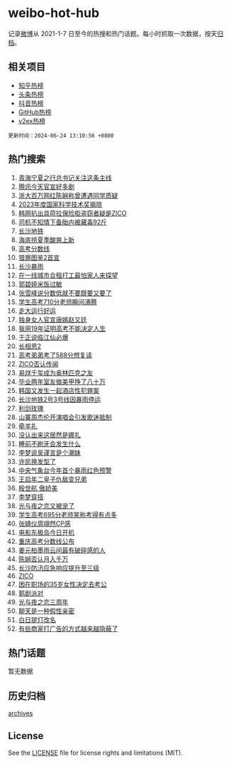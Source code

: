 # weibo-hot-hub

记录[微博](https://www.weibo.com)从 2021-1-7 日至今的热搜和热门话题。每小时抓取一次数据，按天[归档](archives)。

## 相关项目

- [知乎热榜](https://github.com/lonnyzhang423/zhihu-hot-hub)
- [头条热榜](https://github.com/lonnyzhang423/toutiao-hot-hub)
- [抖音热榜](https://github.com/lonnyzhang423/douyin-hot-hub)
- [GitHub热榜](https://github.com/lonnyzhang423/github-hot-hub)
- [v2ex热榜](https://github.com/lonnyzhang423/v2ex-hot-hub)


`更新时间：2024-06-24 13:10:56 +0800`

## 热门搜索

1. [青海宁夏之行总书记关注这条主线](https://m.weibo.cn/search?containerid=100103type%3D1%26t%3D10%26q%3D%23%E9%9D%92%E6%B5%B7%E5%AE%81%E5%A4%8F%E4%B9%8B%E8%A1%8C%E6%80%BB%E4%B9%A6%E8%AE%B0%E5%85%B3%E6%B3%A8%E8%BF%99%E6%9D%A1%E4%B8%BB%E7%BA%BF%23&stream_entry_id=51&isnewpage=1&extparam=seat%3D1%26filter_type%3Drealtimehot%26stream_entry_id%3D51%26pos%3D0%26c_type%3D51%26q%3D%2523%25E9%259D%2592%25E6%25B5%25B7%25E5%25AE%2581%25E5%25A4%258F%25E4%25B9%258B%25E8%25A1%258C%25E6%2580%25BB%25E4%25B9%25A6%25E8%25AE%25B0%25E5%2585%25B3%25E6%25B3%25A8%25E8%25BF%2599%25E6%259D%25A1%25E4%25B8%25BB%25E7%25BA%25BF%2523%26cate%3D10103%26dgr%3D0%26display_time%3D1719205855%26pre_seqid%3D171920585567700486185)
1. [腾讯今天官宣好多剧](https://m.weibo.cn/search?containerid=100103type%3D1%26t%3D10%26q%3D%23%E8%85%BE%E8%AE%AF%E4%BB%8A%E5%A4%A9%E5%AE%98%E5%AE%A3%E5%A5%BD%E5%A4%9A%E5%89%A7%23&stream_entry_id=31&isnewpage=1&extparam=seat%3D1%26realpos%3D1%26stream_entry_id%3D31%26q%3D%2523%25E8%2585%25BE%25E8%25AE%25AF%25E4%25BB%258A%25E5%25A4%25A9%25E5%25AE%2598%25E5%25AE%25A3%25E5%25A5%25BD%25E5%25A4%259A%25E5%2589%25A7%2523%26dgr%3D0%26filter_type%3Drealtimehot%26cate%3D5001%26pos%3D0%26lcate%3D5001%26flag%3D2%26band_rank%3D1%26c_type%3D31%26display_time%3D1719205855%26pre_seqid%3D171920585567700486185)
1. [浙大百万网红陈娴称曾遭遇同学质疑](https://m.weibo.cn/search?containerid=100103type%3D1%26t%3D10%26q%3D%23%E6%B5%99%E5%A4%A7%E7%99%BE%E4%B8%87%E7%BD%91%E7%BA%A2%E9%99%88%E5%A8%B4%E7%A7%B0%E6%9B%BE%E9%81%AD%E9%81%87%E5%90%8C%E5%AD%A6%E8%B4%A8%E7%96%91%23&stream_entry_id=31&isnewpage=1&extparam=seat%3D1%26realpos%3D2%26stream_entry_id%3D31%26q%3D%2523%25E6%25B5%2599%25E5%25A4%25A7%25E7%2599%25BE%25E4%25B8%2587%25E7%25BD%2591%25E7%25BA%25A2%25E9%2599%2588%25E5%25A8%25B4%25E7%25A7%25B0%25E6%259B%25BE%25E9%2581%25AD%25E9%2581%2587%25E5%2590%258C%25E5%25AD%25A6%25E8%25B4%25A8%25E7%2596%2591%2523%26dgr%3D0%26filter_type%3Drealtimehot%26cate%3D5001%26pos%3D1%26lcate%3D5001%26flag%3D1%26band_rank%3D2%26c_type%3D31%26display_time%3D1719205855%26pre_seqid%3D171920585567700486185)
1. [2023年度国家科学技术奖揭晓](https://m.weibo.cn/search?containerid=100103type%3D1%26t%3D10%26q%3D%232023%E5%B9%B4%E5%BA%A6%E5%9B%BD%E5%AE%B6%E7%A7%91%E5%AD%A6%E6%8A%80%E6%9C%AF%E5%A5%96%E6%8F%AD%E6%99%93%23&stream_entry_id=31&isnewpage=1&extparam=seat%3D1%26realpos%3D3%26stream_entry_id%3D31%26q%3D%25232023%25E5%25B9%25B4%25E5%25BA%25A6%25E5%259B%25BD%25E5%25AE%25B6%25E7%25A7%2591%25E5%25AD%25A6%25E6%258A%2580%25E6%259C%25AF%25E5%25A5%2596%25E6%258F%25AD%25E6%2599%2593%2523%26dgr%3D0%26filter_type%3Drealtimehot%26cate%3D5001%26pos%3D2%26lcate%3D5001%26flag%3D1%26band_rank%3D3%26c_type%3D31%26display_time%3D1719205855%26pre_seqid%3D171920585567700486185)
1. [韩网扒出具荷拉保险柜盗窃者疑是ZICO](https://m.weibo.cn/search?containerid=100103type%3D1%26t%3D10%26q%3D%23%E9%9F%A9%E7%BD%91%E6%89%92%E5%87%BA%E5%85%B7%E8%8D%B7%E6%8B%89%E4%BF%9D%E9%99%A9%E6%9F%9C%E7%9B%97%E7%AA%83%E8%80%85%E7%96%91%E6%98%AFZICO%23&stream_entry_id=31&isnewpage=1&extparam=seat%3D1%26realpos%3D4%26stream_entry_id%3D31%26q%3D%2523%25E9%259F%25A9%25E7%25BD%2591%25E6%2589%2592%25E5%2587%25BA%25E5%2585%25B7%25E8%258D%25B7%25E6%258B%2589%25E4%25BF%259D%25E9%2599%25A9%25E6%259F%259C%25E7%259B%2597%25E7%25AA%2583%25E8%2580%2585%25E7%2596%2591%25E6%2598%25AFZICO%2523%26dgr%3D0%26filter_type%3Drealtimehot%26cate%3D5001%26pos%3D3%26lcate%3D5001%26flag%3D2%26band_rank%3D4%26c_type%3D31%26display_time%3D1719205855%26pre_seqid%3D171920585567700486185)
1. [司机不知情下备胎内被藏毒92斤](https://m.weibo.cn/search?containerid=100103type%3D1%26t%3D10%26q%3D%23%E5%8F%B8%E6%9C%BA%E4%B8%8D%E7%9F%A5%E6%83%85%E4%B8%8B%E5%A4%87%E8%83%8E%E5%86%85%E8%A2%AB%E8%97%8F%E6%AF%9292%E6%96%A4%23&stream_entry_id=31&isnewpage=1&extparam=seat%3D1%26realpos%3D5%26stream_entry_id%3D31%26q%3D%2523%25E5%258F%25B8%25E6%259C%25BA%25E4%25B8%258D%25E7%259F%25A5%25E6%2583%2585%25E4%25B8%258B%25E5%25A4%2587%25E8%2583%258E%25E5%2586%2585%25E8%25A2%25AB%25E8%2597%258F%25E6%25AF%259292%25E6%2596%25A4%2523%26dgr%3D0%26filter_type%3Drealtimehot%26cate%3D5001%26pos%3D4%26lcate%3D5001%26flag%3D2%26band_rank%3D5%26c_type%3D31%26display_time%3D1719205855%26pre_seqid%3D171920585567700486185)
1. [长沙地铁](https://m.weibo.cn/search?containerid=100103type%3D1%26t%3D10%26q%3D%E9%95%BF%E6%B2%99%E5%9C%B0%E9%93%81&stream_entry_id=31&isnewpage=1&extparam=seat%3D1%26realpos%3D6%26stream_entry_id%3D31%26q%3D%25E9%2595%25BF%25E6%25B2%2599%25E5%259C%25B0%25E9%2593%2581%26dgr%3D0%26filter_type%3Drealtimehot%26cate%3D5001%26pos%3D5%26lcate%3D5001%26flag%3D1%26band_rank%3D6%26c_type%3D31%26display_time%3D1719205855%26pre_seqid%3D171920585567700486185)
1. [海底捞夏季酸爽上新](https://m.weibo.cn/search?containerid=100103type%3D1%26t%3D10%26q%3D%23%E6%B5%B7%E5%BA%95%E6%8D%9E%E5%A4%8F%E5%AD%A3%E9%85%B8%E7%88%BD%E4%B8%8A%E6%96%B0%23&stream_entry_id=31&isnewpage=1&extparam=seat%3D1%26is_ad_pos%3D1%26stream_entry_id%3D31%26q%3D%2523%25E6%25B5%25B7%25E5%25BA%2595%25E6%258D%259E%25E5%25A4%258F%25E5%25AD%25A3%25E9%2585%25B8%25E7%2588%25BD%25E4%25B8%258A%25E6%2596%25B0%2523%26dgr%3D0%26adid%3D242829%26filter_type%3Drealtimehot%26pos%3D6%26c_type%3D31%26band_rank%3D7%26lcate%3D5001%26cate%3D5001%26topic_ad%3D1%26display_time%3D1719205855%26pre_seqid%3D171920585567700486185)
1. [高考分数线](https://m.weibo.cn/search?containerid=100103type%3D1%26t%3D10%26q%3D%23%E9%AB%98%E8%80%83%E5%88%86%E6%95%B0%E7%BA%BF%23&stream_entry_id=31&isnewpage=1&extparam=seat%3D1%26realpos%3D7%26stream_entry_id%3D31%26q%3D%2523%25E9%25AB%2598%25E8%2580%2583%25E5%2588%2586%25E6%2595%25B0%25E7%25BA%25BF%2523%26dgr%3D0%26filter_type%3Drealtimehot%26cate%3D5001%26pos%3D7%26lcate%3D5001%26flag%3D1%26band_rank%3D7%26c_type%3D31%26display_time%3D1719205855%26pre_seqid%3D171920585567700486185)
1. [猎罪图鉴2首宣](https://m.weibo.cn/search?containerid=100103type%3D1%26t%3D10%26q%3D%23%E7%8C%8E%E7%BD%AA%E5%9B%BE%E9%89%B42%E9%A6%96%E5%AE%A3%23&stream_entry_id=31&isnewpage=1&extparam=seat%3D1%26realpos%3D8%26stream_entry_id%3D31%26q%3D%2523%25E7%258C%258E%25E7%25BD%25AA%25E5%259B%25BE%25E9%2589%25B42%25E9%25A6%2596%25E5%25AE%25A3%2523%26dgr%3D0%26filter_type%3Drealtimehot%26cate%3D5001%26pos%3D8%26lcate%3D5001%26flag%3D16%26band_rank%3D8%26c_type%3D31%26display_time%3D1719205855%26pre_seqid%3D171920585567700486185)
1. [长沙暴雨](https://m.weibo.cn/search?containerid=100103type%3D1%26t%3D10%26q%3D%E9%95%BF%E6%B2%99%E6%9A%B4%E9%9B%A8&stream_entry_id=31&isnewpage=1&extparam=seat%3D1%26realpos%3D9%26stream_entry_id%3D31%26q%3D%25E9%2595%25BF%25E6%25B2%2599%25E6%259A%25B4%25E9%259B%25A8%26dgr%3D0%26filter_type%3Drealtimehot%26cate%3D5001%26pos%3D9%26lcate%3D5001%26flag%3D0%26band_rank%3D9%26c_type%3D31%26display_time%3D1719205855%26pre_seqid%3D171920585567700486185)
1. [在一线城市合租打工最怕家人来探望](https://m.weibo.cn/search?containerid=100103type%3D1%26t%3D10%26q%3D%23%E5%9C%A8%E4%B8%80%E7%BA%BF%E5%9F%8E%E5%B8%82%E5%90%88%E7%A7%9F%E6%89%93%E5%B7%A5%E6%9C%80%E6%80%95%E5%AE%B6%E4%BA%BA%E6%9D%A5%E6%8E%A2%E6%9C%9B%23&stream_entry_id=31&isnewpage=1&extparam=seat%3D1%26realpos%3D10%26stream_entry_id%3D31%26q%3D%2523%25E5%259C%25A8%25E4%25B8%2580%25E7%25BA%25BF%25E5%259F%258E%25E5%25B8%2582%25E5%2590%2588%25E7%25A7%259F%25E6%2589%2593%25E5%25B7%25A5%25E6%259C%2580%25E6%2580%2595%25E5%25AE%25B6%25E4%25BA%25BA%25E6%259D%25A5%25E6%258E%25A2%25E6%259C%259B%2523%26dgr%3D0%26filter_type%3Drealtimehot%26cate%3D5001%26pos%3D10%26lcate%3D5001%26flag%3D1%26band_rank%3D10%26c_type%3D31%26display_time%3D1719205855%26pre_seqid%3D171920585567700486185)
1. [郭碧婷米饭过敏](https://m.weibo.cn/search?containerid=100103type%3D1%26t%3D10%26q%3D%23%E9%83%AD%E7%A2%A7%E5%A9%B7%E7%B1%B3%E9%A5%AD%E8%BF%87%E6%95%8F%23&stream_entry_id=31&isnewpage=1&extparam=seat%3D1%26realpos%3D11%26stream_entry_id%3D31%26q%3D%2523%25E9%2583%25AD%25E7%25A2%25A7%25E5%25A9%25B7%25E7%25B1%25B3%25E9%25A5%25AD%25E8%25BF%2587%25E6%2595%258F%2523%26dgr%3D0%26filter_type%3Drealtimehot%26cate%3D5001%26pos%3D11%26lcate%3D5001%26flag%3D1%26band_rank%3D11%26c_type%3D31%26display_time%3D1719205855%26pre_seqid%3D171920585567700486185)
1. [张雪峰说分数低就不要既要又要了](https://m.weibo.cn/search?containerid=100103type%3D1%26t%3D10%26q%3D%23%E5%BC%A0%E9%9B%AA%E5%B3%B0%E8%AF%B4%E5%88%86%E6%95%B0%E4%BD%8E%E5%B0%B1%E4%B8%8D%E8%A6%81%E6%97%A2%E8%A6%81%E5%8F%88%E8%A6%81%E4%BA%86%23&stream_entry_id=31&isnewpage=1&extparam=seat%3D1%26realpos%3D12%26stream_entry_id%3D31%26q%3D%2523%25E5%25BC%25A0%25E9%259B%25AA%25E5%25B3%25B0%25E8%25AF%25B4%25E5%2588%2586%25E6%2595%25B0%25E4%25BD%258E%25E5%25B0%25B1%25E4%25B8%258D%25E8%25A6%2581%25E6%2597%25A2%25E8%25A6%2581%25E5%258F%2588%25E8%25A6%2581%25E4%25BA%2586%2523%26dgr%3D0%26filter_type%3Drealtimehot%26cate%3D5001%26pos%3D12%26lcate%3D5001%26flag%3D2%26band_rank%3D12%26c_type%3D31%26display_time%3D1719205855%26pre_seqid%3D171920585567700486185)
1. [学生高考710分老师瞬间沸腾](https://m.weibo.cn/search?containerid=100103type%3D1%26t%3D10%26q%3D%23%E5%AD%A6%E7%94%9F%E9%AB%98%E8%80%83710%E5%88%86%E8%80%81%E5%B8%88%E7%9E%AC%E9%97%B4%E6%B2%B8%E8%85%BE%23&stream_entry_id=31&isnewpage=1&extparam=seat%3D1%26realpos%3D13%26stream_entry_id%3D31%26q%3D%2523%25E5%25AD%25A6%25E7%2594%259F%25E9%25AB%2598%25E8%2580%2583710%25E5%2588%2586%25E8%2580%2581%25E5%25B8%2588%25E7%259E%25AC%25E9%2597%25B4%25E6%25B2%25B8%25E8%2585%25BE%2523%26dgr%3D0%26filter_type%3Drealtimehot%26cate%3D5001%26pos%3D13%26lcate%3D5001%26flag%3D32768%26band_rank%3D13%26c_type%3D31%26display_time%3D1719205855%26pre_seqid%3D171920585567700486185)
1. [走大运行好运](https://m.weibo.cn/search?containerid=100103type%3D1%26t%3D10%26q%3D%23%E8%B5%B0%E5%A4%A7%E8%BF%90%E8%A1%8C%E5%A5%BD%E8%BF%90%23&stream_entry_id=31&isnewpage=1&extparam=seat%3D1%26realpos%3D14%26stream_entry_id%3D31%26q%3D%2523%25E8%25B5%25B0%25E5%25A4%25A7%25E8%25BF%2590%25E8%25A1%258C%25E5%25A5%25BD%25E8%25BF%2590%2523%26dgr%3D0%26filter_type%3Drealtimehot%26cate%3D5001%26pos%3D14%26lcate%3D5001%26flag%3D0%26band_rank%3D14%26c_type%3D31%26display_time%3D1719205855%26pre_seqid%3D171920585567700486185)
1. [独身女人官宣唐嫣赵又廷](https://m.weibo.cn/search?containerid=100103type%3D1%26t%3D10%26q%3D%23%E7%8B%AC%E8%BA%AB%E5%A5%B3%E4%BA%BA%E5%AE%98%E5%AE%A3%E5%94%90%E5%AB%A3%E8%B5%B5%E5%8F%88%E5%BB%B7%23&stream_entry_id=31&isnewpage=1&extparam=seat%3D1%26realpos%3D15%26stream_entry_id%3D31%26q%3D%2523%25E7%258B%25AC%25E8%25BA%25AB%25E5%25A5%25B3%25E4%25BA%25BA%25E5%25AE%2598%25E5%25AE%25A3%25E5%2594%2590%25E5%25AB%25A3%25E8%25B5%25B5%25E5%258F%2588%25E5%25BB%25B7%2523%26dgr%3D0%26filter_type%3Drealtimehot%26cate%3D5001%26pos%3D15%26lcate%3D5001%26flag%3D1%26band_rank%3D15%26c_type%3D31%26display_time%3D1719205855%26pre_seqid%3D171920585567700486185)
1. [我用19年证明高考不能决定人生](https://m.weibo.cn/search?containerid=100103type%3D1%26t%3D10%26q%3D%23%E6%88%91%E7%94%A819%E5%B9%B4%E8%AF%81%E6%98%8E%E9%AB%98%E8%80%83%E4%B8%8D%E8%83%BD%E5%86%B3%E5%AE%9A%E4%BA%BA%E7%94%9F%23&stream_entry_id=31&isnewpage=1&extparam=seat%3D1%26realpos%3D16%26stream_entry_id%3D31%26q%3D%2523%25E6%2588%2591%25E7%2594%25A819%25E5%25B9%25B4%25E8%25AF%2581%25E6%2598%258E%25E9%25AB%2598%25E8%2580%2583%25E4%25B8%258D%25E8%2583%25BD%25E5%2586%25B3%25E5%25AE%259A%25E4%25BA%25BA%25E7%2594%259F%2523%26dgr%3D0%26filter_type%3Drealtimehot%26cate%3D5001%26pos%3D16%26lcate%3D5001%26flag%3D0%26band_rank%3D16%26c_type%3D31%26display_time%3D1719205855%26pre_seqid%3D171920585567700486185)
1. [于正说临江仙必爆](https://m.weibo.cn/search?containerid=100103type%3D1%26t%3D10%26q%3D%23%E4%BA%8E%E6%AD%A3%E8%AF%B4%E4%B8%B4%E6%B1%9F%E4%BB%99%E5%BF%85%E7%88%86%23&stream_entry_id=31&isnewpage=1&extparam=seat%3D1%26realpos%3D17%26stream_entry_id%3D31%26q%3D%2523%25E4%25BA%258E%25E6%25AD%25A3%25E8%25AF%25B4%25E4%25B8%25B4%25E6%25B1%259F%25E4%25BB%2599%25E5%25BF%2585%25E7%2588%2586%2523%26dgr%3D0%26filter_type%3Drealtimehot%26cate%3D5001%26pos%3D17%26lcate%3D5001%26flag%3D0%26band_rank%3D17%26c_type%3D31%26display_time%3D1719205855%26pre_seqid%3D171920585567700486185)
1. [长相思2](https://m.weibo.cn/search?containerid=100103type%3D1%26t%3D10%26q%3D%E9%95%BF%E7%9B%B8%E6%80%9D2&stream_entry_id=31&isnewpage=1&extparam=seat%3D1%26realpos%3D18%26stream_entry_id%3D31%26q%3D%25E9%2595%25BF%25E7%259B%25B8%25E6%2580%259D2%26dgr%3D0%26filter_type%3Drealtimehot%26cate%3D5001%26pos%3D18%26lcate%3D5001%26flag%3D0%26band_rank%3D18%26c_type%3D31%26display_time%3D1719205855%26pre_seqid%3D171920585567700486185)
1. [高考弟弟考了588分想复读](https://m.weibo.cn/search?containerid=100103type%3D1%26t%3D10%26q%3D%23%E9%AB%98%E8%80%83%E5%BC%9F%E5%BC%9F%E8%80%83%E4%BA%86588%E5%88%86%E6%83%B3%E5%A4%8D%E8%AF%BB%23&stream_entry_id=31&isnewpage=1&extparam=seat%3D1%26realpos%3D19%26stream_entry_id%3D31%26q%3D%2523%25E9%25AB%2598%25E8%2580%2583%25E5%25BC%259F%25E5%25BC%259F%25E8%2580%2583%25E4%25BA%2586588%25E5%2588%2586%25E6%2583%25B3%25E5%25A4%258D%25E8%25AF%25BB%2523%26dgr%3D0%26filter_type%3Drealtimehot%26cate%3D5001%26pos%3D19%26lcate%3D5001%26flag%3D2%26band_rank%3D19%26c_type%3D31%26display_time%3D1719205855%26pre_seqid%3D171920585567700486185)
1. [ZICO否认传闻](https://m.weibo.cn/search?containerid=100103type%3D1%26t%3D10%26q%3D%23ZICO%E5%90%A6%E8%AE%A4%E4%BC%A0%E9%97%BB%23&stream_entry_id=31&isnewpage=1&extparam=seat%3D1%26realpos%3D20%26stream_entry_id%3D31%26q%3D%2523ZICO%25E5%2590%25A6%25E8%25AE%25A4%25E4%25BC%25A0%25E9%2597%25BB%2523%26dgr%3D0%26filter_type%3Drealtimehot%26cate%3D5001%26pos%3D20%26lcate%3D5001%26flag%3D1%26band_rank%3D20%26c_type%3D31%26display_time%3D1719205855%26pre_seqid%3D171920585567700486185)
1. [易烊千玺成为奥林匹克之友](https://m.weibo.cn/search?containerid=100103type%3D1%26t%3D10%26q%3D%23%E6%98%93%E7%83%8A%E5%8D%83%E7%8E%BA%E6%88%90%E4%B8%BA%E5%A5%A5%E6%9E%97%E5%8C%B9%E5%85%8B%E4%B9%8B%E5%8F%8B%23&stream_entry_id=31&isnewpage=1&extparam=seat%3D1%26realpos%3D21%26stream_entry_id%3D31%26q%3D%2523%25E6%2598%2593%25E7%2583%258A%25E5%258D%2583%25E7%258E%25BA%25E6%2588%2590%25E4%25B8%25BA%25E5%25A5%25A5%25E6%259E%2597%25E5%258C%25B9%25E5%2585%258B%25E4%25B9%258B%25E5%258F%258B%2523%26dgr%3D0%26filter_type%3Drealtimehot%26cate%3D5001%26pos%3D21%26lcate%3D5001%26flag%3D1%26band_rank%3D21%26c_type%3D31%26display_time%3D1719205855%26pre_seqid%3D171920585567700486185)
1. [毕业两年室友做美甲挣了八十万](https://m.weibo.cn/search?containerid=100103type%3D1%26t%3D10%26q%3D%23%E6%AF%95%E4%B8%9A%E4%B8%A4%E5%B9%B4%E5%AE%A4%E5%8F%8B%E5%81%9A%E7%BE%8E%E7%94%B2%E6%8C%A3%E4%BA%86%E5%85%AB%E5%8D%81%E4%B8%87%23&stream_entry_id=31&isnewpage=1&extparam=seat%3D1%26realpos%3D22%26stream_entry_id%3D31%26q%3D%2523%25E6%25AF%2595%25E4%25B8%259A%25E4%25B8%25A4%25E5%25B9%25B4%25E5%25AE%25A4%25E5%258F%258B%25E5%2581%259A%25E7%25BE%258E%25E7%2594%25B2%25E6%258C%25A3%25E4%25BA%2586%25E5%2585%25AB%25E5%258D%2581%25E4%25B8%2587%2523%26dgr%3D0%26filter_type%3Drealtimehot%26cate%3D5001%26pos%3D22%26lcate%3D5001%26flag%3D0%26band_rank%3D22%26c_type%3D31%26display_time%3D1719205855%26pre_seqid%3D171920585567700486185)
1. [韩国又发生一起酒店性犯罪案](https://m.weibo.cn/search?containerid=100103type%3D1%26t%3D10%26q%3D%23%E9%9F%A9%E5%9B%BD%E5%8F%88%E5%8F%91%E7%94%9F%E4%B8%80%E8%B5%B7%E9%85%92%E5%BA%97%E6%80%A7%E7%8A%AF%E7%BD%AA%E6%A1%88%23&stream_entry_id=31&isnewpage=1&extparam=seat%3D1%26realpos%3D23%26stream_entry_id%3D31%26q%3D%2523%25E9%259F%25A9%25E5%259B%25BD%25E5%258F%2588%25E5%258F%2591%25E7%2594%259F%25E4%25B8%2580%25E8%25B5%25B7%25E9%2585%2592%25E5%25BA%2597%25E6%2580%25A7%25E7%258A%25AF%25E7%25BD%25AA%25E6%25A1%2588%2523%26dgr%3D0%26filter_type%3Drealtimehot%26cate%3D5001%26pos%3D23%26lcate%3D5001%26flag%3D1%26band_rank%3D23%26c_type%3D31%26display_time%3D1719205855%26pre_seqid%3D171920585567700486185)
1. [长沙地铁2号3号线因暴雨停运](https://m.weibo.cn/search?containerid=100103type%3D1%26t%3D10%26q%3D%23%E9%95%BF%E6%B2%99%E5%9C%B0%E9%93%812%E5%8F%B73%E5%8F%B7%E7%BA%BF%E5%9B%A0%E6%9A%B4%E9%9B%A8%E5%81%9C%E8%BF%90%23&stream_entry_id=31&isnewpage=1&extparam=seat%3D1%26realpos%3D24%26stream_entry_id%3D31%26q%3D%2523%25E9%2595%25BF%25E6%25B2%2599%25E5%259C%25B0%25E9%2593%25812%25E5%258F%25B73%25E5%258F%25B7%25E7%25BA%25BF%25E5%259B%25A0%25E6%259A%25B4%25E9%259B%25A8%25E5%2581%259C%25E8%25BF%2590%2523%26dgr%3D0%26filter_type%3Drealtimehot%26cate%3D5001%26pos%3D24%26lcate%3D5001%26flag%3D1%26band_rank%3D24%26c_type%3D31%26display_time%3D1719205855%26pre_seqid%3D171920585567700486185)
1. [利剑玫瑰](https://m.weibo.cn/search?containerid=100103type%3D1%26t%3D10%26q%3D%E5%88%A9%E5%89%91%E7%8E%AB%E7%91%B0&stream_entry_id=31&isnewpage=1&extparam=seat%3D1%26realpos%3D25%26stream_entry_id%3D31%26q%3D%25E5%2588%25A9%25E5%2589%2591%25E7%258E%25AB%25E7%2591%25B0%26dgr%3D0%26filter_type%3Drealtimehot%26cate%3D5001%26pos%3D25%26lcate%3D5001%26flag%3D1%26band_rank%3D25%26c_type%3D31%26display_time%3D1719205855%26pre_seqid%3D171920585567700486185)
1. [山寨周杰伦开演唱会引发歌迷抵制](https://m.weibo.cn/search?containerid=100103type%3D1%26t%3D10%26q%3D%23%E5%B1%B1%E5%AF%A8%E5%91%A8%E6%9D%B0%E4%BC%A6%E5%BC%80%E6%BC%94%E5%94%B1%E4%BC%9A%E5%BC%95%E5%8F%91%E6%AD%8C%E8%BF%B7%E6%8A%B5%E5%88%B6%23&stream_entry_id=31&isnewpage=1&extparam=seat%3D1%26realpos%3D26%26stream_entry_id%3D31%26q%3D%2523%25E5%25B1%25B1%25E5%25AF%25A8%25E5%2591%25A8%25E6%259D%25B0%25E4%25BC%25A6%25E5%25BC%2580%25E6%25BC%2594%25E5%2594%25B1%25E4%25BC%259A%25E5%25BC%2595%25E5%258F%2591%25E6%25AD%258C%25E8%25BF%25B7%25E6%258A%25B5%25E5%2588%25B6%2523%26dgr%3D0%26filter_type%3Drealtimehot%26cate%3D5001%26pos%3D26%26lcate%3D5001%26flag%3D1%26band_rank%3D26%26c_type%3D31%26display_time%3D1719205855%26pre_seqid%3D171920585567700486185)
1. [牵羊礼](https://m.weibo.cn/search?containerid=100103type%3D1%26t%3D10%26q%3D%E7%89%B5%E7%BE%8A%E7%A4%BC&stream_entry_id=31&isnewpage=1&extparam=seat%3D1%26realpos%3D27%26stream_entry_id%3D31%26q%3D%25E7%2589%25B5%25E7%25BE%258A%25E7%25A4%25BC%26dgr%3D0%26filter_type%3Drealtimehot%26cate%3D5001%26pos%3D27%26lcate%3D5001%26flag%3D1%26band_rank%3D27%26c_type%3D31%26display_time%3D1719205855%26pre_seqid%3D171920585567700486185)
1. [没认出来这居然是娜扎](https://m.weibo.cn/search?containerid=100103type%3D1%26t%3D10%26q%3D%E6%B2%A1%E8%AE%A4%E5%87%BA%E6%9D%A5%E8%BF%99%E5%B1%85%E7%84%B6%E6%98%AF%E5%A8%9C%E6%89%8E&stream_entry_id=31&isnewpage=1&extparam=seat%3D1%26realpos%3D28%26stream_entry_id%3D31%26q%3D%25E6%25B2%25A1%25E8%25AE%25A4%25E5%2587%25BA%25E6%259D%25A5%25E8%25BF%2599%25E5%25B1%2585%25E7%2584%25B6%25E6%2598%25AF%25E5%25A8%259C%25E6%2589%258E%26dgr%3D0%26filter_type%3Drealtimehot%26cate%3D5001%26pos%3D28%26lcate%3D5001%26flag%3D1%26band_rank%3D28%26c_type%3D31%26display_time%3D1719205855%26pre_seqid%3D171920585567700486185)
1. [睡前不刷牙会发生什么](https://m.weibo.cn/search?containerid=100103type%3D1%26t%3D10%26q%3D%23%E7%9D%A1%E5%89%8D%E4%B8%8D%E5%88%B7%E7%89%99%E4%BC%9A%E5%8F%91%E7%94%9F%E4%BB%80%E4%B9%88%23&stream_entry_id=31&isnewpage=1&extparam=seat%3D1%26realpos%3D29%26stream_entry_id%3D31%26q%3D%2523%25E7%259D%25A1%25E5%2589%258D%25E4%25B8%258D%25E5%2588%25B7%25E7%2589%2599%25E4%25BC%259A%25E5%258F%2591%25E7%2594%259F%25E4%25BB%2580%25E4%25B9%2588%2523%26dgr%3D0%26filter_type%3Drealtimehot%26cate%3D5001%26pos%3D29%26lcate%3D5001%26flag%3D0%26band_rank%3D29%26c_type%3D31%26display_time%3D1719205855%26pre_seqid%3D171920585567700486185)
1. [李梦说吴谨言是个潮妹](https://m.weibo.cn/search?containerid=100103type%3D1%26t%3D10%26q%3D%23%E6%9D%8E%E6%A2%A6%E8%AF%B4%E5%90%B4%E8%B0%A8%E8%A8%80%E6%98%AF%E4%B8%AA%E6%BD%AE%E5%A6%B9%23&stream_entry_id=31&isnewpage=1&extparam=seat%3D1%26realpos%3D30%26stream_entry_id%3D31%26q%3D%2523%25E6%259D%258E%25E6%25A2%25A6%25E8%25AF%25B4%25E5%2590%25B4%25E8%25B0%25A8%25E8%25A8%2580%25E6%2598%25AF%25E4%25B8%25AA%25E6%25BD%25AE%25E5%25A6%25B9%2523%26dgr%3D0%26filter_type%3Drealtimehot%26cate%3D5001%26pos%3D30%26lcate%3D5001%26flag%3D1%26band_rank%3D30%26c_type%3D31%26display_time%3D1719205855%26pre_seqid%3D171920585567700486185)
1. [许凯换发型了](https://m.weibo.cn/search?containerid=100103type%3D1%26t%3D10%26q%3D%23%E8%AE%B8%E5%87%AF%E6%8D%A2%E5%8F%91%E5%9E%8B%E4%BA%86%23&stream_entry_id=31&isnewpage=1&extparam=seat%3D1%26realpos%3D31%26stream_entry_id%3D31%26q%3D%2523%25E8%25AE%25B8%25E5%2587%25AF%25E6%258D%25A2%25E5%258F%2591%25E5%259E%258B%25E4%25BA%2586%2523%26dgr%3D0%26filter_type%3Drealtimehot%26cate%3D5001%26pos%3D31%26lcate%3D5001%26flag%3D1%26band_rank%3D31%26c_type%3D31%26display_time%3D1719205855%26pre_seqid%3D171920585567700486185)
1. [中央气象台今年首个暴雨红色预警](https://m.weibo.cn/search?containerid=100103type%3D1%26t%3D10%26q%3D%23%E4%B8%AD%E5%A4%AE%E6%B0%94%E8%B1%A1%E5%8F%B0%E4%BB%8A%E5%B9%B4%E9%A6%96%E4%B8%AA%E6%9A%B4%E9%9B%A8%E7%BA%A2%E8%89%B2%E9%A2%84%E8%AD%A6%23&stream_entry_id=31&isnewpage=1&extparam=seat%3D1%26realpos%3D32%26stream_entry_id%3D31%26q%3D%2523%25E4%25B8%25AD%25E5%25A4%25AE%25E6%25B0%2594%25E8%25B1%25A1%25E5%258F%25B0%25E4%25BB%258A%25E5%25B9%25B4%25E9%25A6%2596%25E4%25B8%25AA%25E6%259A%25B4%25E9%259B%25A8%25E7%25BA%25A2%25E8%2589%25B2%25E9%25A2%2584%25E8%25AD%25A6%2523%26dgr%3D0%26filter_type%3Drealtimehot%26cate%3D5001%26pos%3D32%26lcate%3D5001%26flag%3D1%26band_rank%3D32%26c_type%3D31%26display_time%3D1719205855%26pre_seqid%3D171920585567700486185)
1. [王启年二皇子仇敌变兄弟](https://m.weibo.cn/search?containerid=100103type%3D1%26t%3D10%26q%3D%23%E7%8E%8B%E5%90%AF%E5%B9%B4%E4%BA%8C%E7%9A%87%E5%AD%90%E4%BB%87%E6%95%8C%E5%8F%98%E5%85%84%E5%BC%9F%23&stream_entry_id=31&isnewpage=1&extparam=seat%3D1%26realpos%3D33%26stream_entry_id%3D31%26q%3D%2523%25E7%258E%258B%25E5%2590%25AF%25E5%25B9%25B4%25E4%25BA%258C%25E7%259A%2587%25E5%25AD%2590%25E4%25BB%2587%25E6%2595%258C%25E5%258F%2598%25E5%2585%2584%25E5%25BC%259F%2523%26dgr%3D0%26filter_type%3Drealtimehot%26cate%3D5001%26pos%3D33%26lcate%3D5001%26flag%3D0%26band_rank%3D33%26c_type%3D31%26display_time%3D1719205855%26pre_seqid%3D171920585567700486185)
1. [殷世航 傲娇美](https://m.weibo.cn/search?containerid=100103type%3D1%26t%3D10%26q%3D%E6%AE%B7%E4%B8%96%E8%88%AA+%E5%82%B2%E5%A8%87%E7%BE%8E&stream_entry_id=31&isnewpage=1&extparam=seat%3D1%26realpos%3D34%26stream_entry_id%3D31%26q%3D%25E6%25AE%25B7%25E4%25B8%2596%25E8%2588%25AA%2520%25E5%2582%25B2%25E5%25A8%2587%25E7%25BE%258E%26dgr%3D0%26filter_type%3Drealtimehot%26cate%3D5001%26pos%3D34%26lcate%3D5001%26flag%3D1%26band_rank%3D34%26c_type%3D31%26display_time%3D1719205855%26pre_seqid%3D171920585567700486185)
1. [李梦穿搭](https://m.weibo.cn/search?containerid=100103type%3D1%26t%3D10%26q%3D%E6%9D%8E%E6%A2%A6%E7%A9%BF%E6%90%AD&stream_entry_id=31&isnewpage=1&extparam=seat%3D1%26realpos%3D35%26stream_entry_id%3D31%26q%3D%25E6%259D%258E%25E6%25A2%25A6%25E7%25A9%25BF%25E6%2590%25AD%26dgr%3D0%26filter_type%3Drealtimehot%26cate%3D5001%26pos%3D35%26lcate%3D5001%26flag%3D0%26band_rank%3D35%26c_type%3D31%26display_time%3D1719205855%26pre_seqid%3D171920585567700486185)
1. [光与夜之恋又被宠了](https://m.weibo.cn/search?containerid=100103type%3D1%26t%3D10%26q%3D%23%E5%85%89%E4%B8%8E%E5%A4%9C%E4%B9%8B%E6%81%8B%E5%8F%88%E8%A2%AB%E5%AE%A0%E4%BA%86%23&stream_entry_id=31&isnewpage=1&extparam=seat%3D1%26realpos%3D36%26stream_entry_id%3D31%26q%3D%2523%25E5%2585%2589%25E4%25B8%258E%25E5%25A4%259C%25E4%25B9%258B%25E6%2581%258B%25E5%258F%2588%25E8%25A2%25AB%25E5%25AE%25A0%25E4%25BA%2586%2523%26dgr%3D0%26filter_type%3Drealtimehot%26cate%3D5001%26pos%3D36%26lcate%3D5001%26flag%3D1%26band_rank%3D36%26c_type%3D31%26display_time%3D1719205855%26pre_seqid%3D171920585567700486185)
1. [学生高考695分老师笑称考得有点多](https://m.weibo.cn/search?containerid=100103type%3D1%26t%3D10%26q%3D%23%E5%AD%A6%E7%94%9F%E9%AB%98%E8%80%83695%E5%88%86%E8%80%81%E5%B8%88%E7%AC%91%E7%A7%B0%E8%80%83%E5%BE%97%E6%9C%89%E7%82%B9%E5%A4%9A%23&stream_entry_id=31&isnewpage=1&extparam=seat%3D1%26realpos%3D37%26stream_entry_id%3D31%26q%3D%2523%25E5%25AD%25A6%25E7%2594%259F%25E9%25AB%2598%25E8%2580%2583695%25E5%2588%2586%25E8%2580%2581%25E5%25B8%2588%25E7%25AC%2591%25E7%25A7%25B0%25E8%2580%2583%25E5%25BE%2597%25E6%259C%2589%25E7%2582%25B9%25E5%25A4%259A%2523%26dgr%3D0%26filter_type%3Drealtimehot%26cate%3D5001%26pos%3D37%26lcate%3D5001%26flag%3D1%26band_rank%3D37%26c_type%3D31%26display_time%3D1719205855%26pre_seqid%3D171920585567700486185)
1. [张婧仪周翊然CP感](https://m.weibo.cn/search?containerid=100103type%3D1%26t%3D10%26q%3D%E5%BC%A0%E5%A9%A7%E4%BB%AA%E5%91%A8%E7%BF%8A%E7%84%B6CP%E6%84%9F&stream_entry_id=31&isnewpage=1&extparam=seat%3D1%26realpos%3D38%26stream_entry_id%3D31%26q%3D%25E5%25BC%25A0%25E5%25A9%25A7%25E4%25BB%25AA%25E5%2591%25A8%25E7%25BF%258A%25E7%2584%25B6CP%25E6%2584%259F%26dgr%3D0%26filter_type%3Drealtimehot%26cate%3D5001%26pos%3D38%26lcate%3D5001%26flag%3D1%26band_rank%3D38%26c_type%3D31%26display_time%3D1719205855%26pre_seqid%3D171920585567700486185)
1. [电影东极岛今日开机](https://m.weibo.cn/search?containerid=100103type%3D1%26t%3D10%26q%3D%23%E7%94%B5%E5%BD%B1%E4%B8%9C%E6%9E%81%E5%B2%9B%E4%BB%8A%E6%97%A5%E5%BC%80%E6%9C%BA%23&stream_entry_id=31&isnewpage=1&extparam=seat%3D1%26realpos%3D39%26stream_entry_id%3D31%26q%3D%2523%25E7%2594%25B5%25E5%25BD%25B1%25E4%25B8%259C%25E6%259E%2581%25E5%25B2%259B%25E4%25BB%258A%25E6%2597%25A5%25E5%25BC%2580%25E6%259C%25BA%2523%26dgr%3D0%26filter_type%3Drealtimehot%26cate%3D5001%26pos%3D39%26lcate%3D5001%26flag%3D1%26band_rank%3D39%26c_type%3D31%26display_time%3D1719205855%26pre_seqid%3D171920585567700486185)
1. [重庆高考分数线公布](https://m.weibo.cn/search?containerid=100103type%3D1%26t%3D10%26q%3D%23%E9%87%8D%E5%BA%86%E9%AB%98%E8%80%83%E5%88%86%E6%95%B0%E7%BA%BF%E5%85%AC%E5%B8%83%23&stream_entry_id=31&isnewpage=1&extparam=seat%3D1%26realpos%3D40%26stream_entry_id%3D31%26q%3D%2523%25E9%2587%258D%25E5%25BA%2586%25E9%25AB%2598%25E8%2580%2583%25E5%2588%2586%25E6%2595%25B0%25E7%25BA%25BF%25E5%2585%25AC%25E5%25B8%2583%2523%26dgr%3D0%26filter_type%3Drealtimehot%26cate%3D5001%26pos%3D40%26lcate%3D5001%26flag%3D1%26band_rank%3D40%26c_type%3D31%26display_time%3D1719205855%26pre_seqid%3D171920585567700486185)
1. [姜元柏墨雨云间最有破碎感的人](https://m.weibo.cn/search?containerid=100103type%3D1%26t%3D10%26q%3D%E5%A7%9C%E5%85%83%E6%9F%8F%E5%A2%A8%E9%9B%A8%E4%BA%91%E9%97%B4%E6%9C%80%E6%9C%89%E7%A0%B4%E7%A2%8E%E6%84%9F%E7%9A%84%E4%BA%BA&stream_entry_id=31&isnewpage=1&extparam=seat%3D1%26realpos%3D41%26stream_entry_id%3D31%26q%3D%25E5%25A7%259C%25E5%2585%2583%25E6%259F%258F%25E5%25A2%25A8%25E9%259B%25A8%25E4%25BA%2591%25E9%2597%25B4%25E6%259C%2580%25E6%259C%2589%25E7%25A0%25B4%25E7%25A2%258E%25E6%2584%259F%25E7%259A%2584%25E4%25BA%25BA%26dgr%3D0%26filter_type%3Drealtimehot%26cate%3D5001%26pos%3D41%26lcate%3D5001%26flag%3D1%26band_rank%3D41%26c_type%3D31%26display_time%3D1719205855%26pre_seqid%3D171920585567700486185)
1. [陈娴否认月入千万](https://m.weibo.cn/search?containerid=100103type%3D1%26t%3D10%26q%3D%23%E9%99%88%E5%A8%B4%E5%90%A6%E8%AE%A4%E6%9C%88%E5%85%A5%E5%8D%83%E4%B8%87%23&stream_entry_id=31&isnewpage=1&extparam=seat%3D1%26realpos%3D42%26stream_entry_id%3D31%26q%3D%2523%25E9%2599%2588%25E5%25A8%25B4%25E5%2590%25A6%25E8%25AE%25A4%25E6%259C%2588%25E5%2585%25A5%25E5%258D%2583%25E4%25B8%2587%2523%26dgr%3D0%26filter_type%3Drealtimehot%26cate%3D5001%26pos%3D42%26lcate%3D5001%26flag%3D1%26band_rank%3D42%26c_type%3D31%26display_time%3D1719205855%26pre_seqid%3D171920585567700486185)
1. [长沙防汛应急响应提升至三级](https://m.weibo.cn/search?containerid=100103type%3D1%26t%3D10%26q%3D%23%E9%95%BF%E6%B2%99%E9%98%B2%E6%B1%9B%E5%BA%94%E6%80%A5%E5%93%8D%E5%BA%94%E6%8F%90%E5%8D%87%E8%87%B3%E4%B8%89%E7%BA%A7%23&stream_entry_id=31&isnewpage=1&extparam=seat%3D1%26realpos%3D43%26stream_entry_id%3D31%26q%3D%2523%25E9%2595%25BF%25E6%25B2%2599%25E9%2598%25B2%25E6%25B1%259B%25E5%25BA%2594%25E6%2580%25A5%25E5%2593%258D%25E5%25BA%2594%25E6%258F%2590%25E5%258D%2587%25E8%2587%25B3%25E4%25B8%2589%25E7%25BA%25A7%2523%26dgr%3D0%26filter_type%3Drealtimehot%26cate%3D5001%26pos%3D43%26lcate%3D5001%26flag%3D1%26band_rank%3D43%26c_type%3D31%26display_time%3D1719205855%26pre_seqid%3D171920585567700486185)
1. [ZICO](https://m.weibo.cn/search?containerid=100103type%3D1%26t%3D10%26q%3DZICO&stream_entry_id=31&isnewpage=1&extparam=seat%3D1%26realpos%3D44%26stream_entry_id%3D31%26q%3DZICO%26dgr%3D0%26filter_type%3Drealtimehot%26cate%3D5001%26pos%3D44%26lcate%3D5001%26flag%3D0%26band_rank%3D44%26c_type%3D31%26display_time%3D1719205855%26pre_seqid%3D171920585567700486185)
1. [困在职场的35岁女性决定去考公](https://m.weibo.cn/search?containerid=100103type%3D1%26t%3D10%26q%3D%23%E5%9B%B0%E5%9C%A8%E8%81%8C%E5%9C%BA%E7%9A%8435%E5%B2%81%E5%A5%B3%E6%80%A7%E5%86%B3%E5%AE%9A%E5%8E%BB%E8%80%83%E5%85%AC%23&stream_entry_id=31&isnewpage=1&extparam=seat%3D1%26realpos%3D45%26stream_entry_id%3D31%26q%3D%2523%25E5%259B%25B0%25E5%259C%25A8%25E8%2581%258C%25E5%259C%25BA%25E7%259A%258435%25E5%25B2%2581%25E5%25A5%25B3%25E6%2580%25A7%25E5%2586%25B3%25E5%25AE%259A%25E5%258E%25BB%25E8%2580%2583%25E5%2585%25AC%2523%26dgr%3D0%26filter_type%3Drealtimehot%26cate%3D5001%26pos%3D45%26lcate%3D5001%26flag%3D0%26band_rank%3D45%26c_type%3D31%26display_time%3D1719205855%26pre_seqid%3D171920585567700486185)
1. [鹅剧派对](https://m.weibo.cn/search?containerid=100103type%3D1%26t%3D10%26q%3D%23%E9%B9%85%E5%89%A7%E6%B4%BE%E5%AF%B9%23&stream_entry_id=31&isnewpage=1&extparam=seat%3D1%26realpos%3D46%26stream_entry_id%3D31%26q%3D%2523%25E9%25B9%2585%25E5%2589%25A7%25E6%25B4%25BE%25E5%25AF%25B9%2523%26dgr%3D0%26filter_type%3Drealtimehot%26cate%3D5001%26pos%3D46%26lcate%3D5001%26flag%3D0%26band_rank%3D46%26c_type%3D31%26display_time%3D1719205855%26pre_seqid%3D171920585567700486185)
1. [光与夜之恋三周年](https://m.weibo.cn/search?containerid=100103type%3D1%26t%3D10%26q%3D%E5%85%89%E4%B8%8E%E5%A4%9C%E4%B9%8B%E6%81%8B%E4%B8%89%E5%91%A8%E5%B9%B4&stream_entry_id=31&isnewpage=1&extparam=seat%3D1%26realpos%3D47%26stream_entry_id%3D31%26q%3D%25E5%2585%2589%25E4%25B8%258E%25E5%25A4%259C%25E4%25B9%258B%25E6%2581%258B%25E4%25B8%2589%25E5%2591%25A8%25E5%25B9%25B4%26dgr%3D0%26filter_type%3Drealtimehot%26cate%3D5001%26pos%3D47%26lcate%3D5001%26flag%3D1%26band_rank%3D47%26c_type%3D31%26display_time%3D1719205855%26pre_seqid%3D171920585567700486185)
1. [聊天是一种假性亲密](https://m.weibo.cn/search?containerid=100103type%3D1%26t%3D10%26q%3D%23%E8%81%8A%E5%A4%A9%E6%98%AF%E4%B8%80%E7%A7%8D%E5%81%87%E6%80%A7%E4%BA%B2%E5%AF%86%23&stream_entry_id=31&isnewpage=1&extparam=seat%3D1%26realpos%3D48%26stream_entry_id%3D31%26q%3D%2523%25E8%2581%258A%25E5%25A4%25A9%25E6%2598%25AF%25E4%25B8%2580%25E7%25A7%258D%25E5%2581%2587%25E6%2580%25A7%25E4%25BA%25B2%25E5%25AF%2586%2523%26dgr%3D0%26filter_type%3Drealtimehot%26cate%3D5001%26pos%3D48%26lcate%3D5001%26flag%3D1%26band_rank%3D48%26c_type%3D31%26display_time%3D1719205855%26pre_seqid%3D171920585567700486185)
1. [白日提灯改名](https://m.weibo.cn/search?containerid=100103type%3D1%26t%3D10%26q%3D%E7%99%BD%E6%97%A5%E6%8F%90%E7%81%AF%E6%94%B9%E5%90%8D&stream_entry_id=31&isnewpage=1&extparam=seat%3D1%26realpos%3D49%26stream_entry_id%3D31%26q%3D%25E7%2599%25BD%25E6%2597%25A5%25E6%258F%2590%25E7%2581%25AF%25E6%2594%25B9%25E5%2590%258D%26dgr%3D0%26filter_type%3Drealtimehot%26cate%3D5001%26pos%3D49%26lcate%3D5001%26flag%3D0%26band_rank%3D49%26c_type%3D31%26display_time%3D1719205855%26pre_seqid%3D171920585567700486185)
1. [有些商家打广告的方式越来越隐蔽了](https://m.weibo.cn/search?containerid=100103type%3D1%26t%3D10%26q%3D%23%E6%9C%89%E4%BA%9B%E5%95%86%E5%AE%B6%E6%89%93%E5%B9%BF%E5%91%8A%E7%9A%84%E6%96%B9%E5%BC%8F%E8%B6%8A%E6%9D%A5%E8%B6%8A%E9%9A%90%E8%94%BD%E4%BA%86%23&stream_entry_id=31&isnewpage=1&extparam=seat%3D1%26realpos%3D50%26stream_entry_id%3D31%26q%3D%2523%25E6%259C%2589%25E4%25BA%259B%25E5%2595%2586%25E5%25AE%25B6%25E6%2589%2593%25E5%25B9%25BF%25E5%2591%258A%25E7%259A%2584%25E6%2596%25B9%25E5%25BC%258F%25E8%25B6%258A%25E6%259D%25A5%25E8%25B6%258A%25E9%259A%2590%25E8%2594%25BD%25E4%25BA%2586%2523%26dgr%3D0%26filter_type%3Drealtimehot%26cate%3D5001%26pos%3D50%26lcate%3D5001%26flag%3D1%26band_rank%3D50%26c_type%3D31%26display_time%3D1719205855%26pre_seqid%3D171920585567700486185)

## 热门话题

暂无数据

## 历史归档

[archives](archives)

## License

See the [LICENSE](LICENSE) file for license rights and limitations (MIT).
